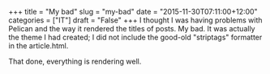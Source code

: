 +++
title = "My bad"
slug = "my-bad"
date = "2015-11-30T07:11:00+12:00"
categories = ["IT"]
draft = "False"
+++
I thought I was having problems with Pelican and the way it rendered the titles of posts. My bad. It was actually the theme I had created; I did not include the good-old "striptags" formatter in the article.html.

That done, everything is rendering well.

